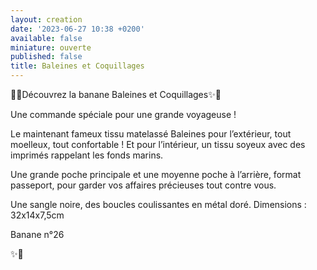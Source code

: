 ```yaml
---
layout: creation
date: '2023-06-27 10:38 +0200'
available: false
miniature: ouverte
published: false
title: Baleines et Coquillages
---
```


🌸✨Découvrez la banane Baleines et Coquillages✨🌸

Une commande spéciale pour une grande voyageuse !

Le maintenant fameux tissu matelassé Baleines pour l’extérieur, tout moelleux, tout confortable !
Et pour l’intérieur, un tissu soyeux avec des imprimés rappelant les fonds marins. 

Une grande poche principale et une moyenne poche à l’arrière, format passeport, pour garder vos affaires précieuses tout contre vous.

Une sangle noire, des boucles coulissantes en métal doré.
Dimensions : 32x14x7,5cm

Banane n°26

✨🌸
